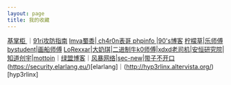 ```yaml
---
layout: page
title: 我的收藏
---
```


[   基掌柜  ](http://7ever.org/)｜[91ri攻防指南](http://www.91ri.org/)
[lmva蜀黍](https://www.lmva.cc/)|[ ch4r0n表哥 ](http://www.sweetear.cn/)
[ phpinfo ](https://phpinfo.me/)|[90's博客](https://www.unhonker.com/)
[柠檬草](http://www.cnblogs.com/iamstudy/)|[乐师傅](http://www.yqxiaojunjie.com/)
[bystudent](http://www.bystudent.com/)|[画船师傅](http://blog.nuptzj.cn/)
[LoRexxar](http://www.lorexxar.cn/)|[大奶琪](https://lazydog.me/)|[二进制牛k0师傅](http://whereisk0shl.top)|[xdxd老司机](http://xdxd.love/)|[安恒研究院](http://seclab.dbappsecurity.com.cn/)|[知道创宇](http://paper.seebug.org/)|[mottoin](http://www.mottoin.com/)｜[绿盟博客](http://blog.nsfocus.net/)｜[风暴网络](http://blog.heysec.org/)|[sec-new](http://wiki.ioin.in/)|[带子不开口](http://lvwei.me/)(https://security.elarlang.eu/)[elarlang]｜(http://hyp3rlinx.altervista.org/)[hyp3rlinx]
